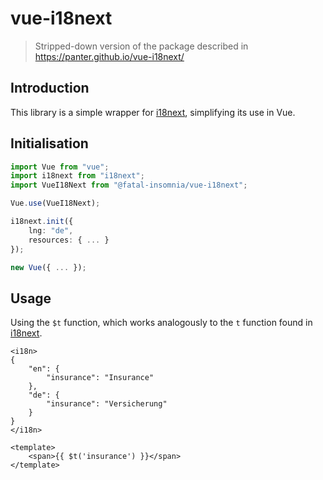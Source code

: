 # vue-i18next

> Stripped-down version of the package described in <https://panter.github.io/vue-i18next/>

## Introduction

This library is a simple wrapper for [i18next](https://www.i18next.com), simplifying its use in Vue.

## Initialisation

```typescript
import Vue from "vue";
import i18next from "i18next";
import VueI18Next from "@fatal-insomnia/vue-i18next";

Vue.use(VueI18Next);

i18next.init({
    lng: "de",
    resources: { ... }
});

new Vue({ ... });
```

## Usage

Using the `$t` function, which works analogously to the `t` function found in [i18next](https://www.i18next.com/overview/api#t).

```vue
<i18n>
{
    "en": {
        "insurance": "Insurance"
    },
    "de": {
        "insurance": "Versicherung"
    }
}
</i18n>

<template>
    <span>{{ $t('insurance') }}</span>
</template>
```

